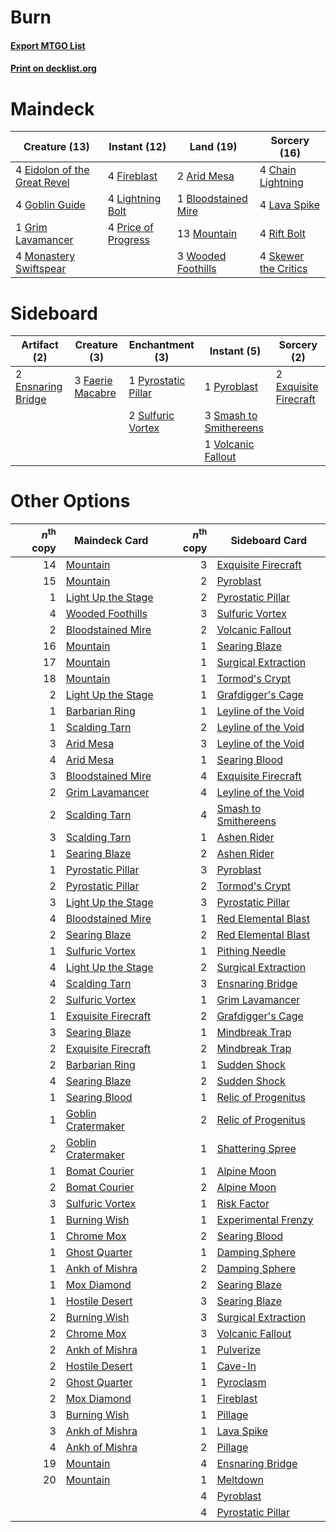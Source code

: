 # Burn

#### [Export MTGO List](../collection/Burn/Burn.txt)
#### [Print on decklist.org](http://decklist.org/?deckmain=2%09Arid%20Mesa%0A1%09Bloodstained%20Mire%0A4%09Chain%20Lightning%0A4%09Eidolon%20of%20the%20Great%20Revel%0A4%09Fireblast%0A4%09Goblin%20Guide%0A1%09Grim%20Lavamancer%0A4%09Lava%20Spike%0A4%09Lightning%20Bolt%0A4%09Monastery%20Swiftspear%0A13%09Mountain%0A4%09Price%20of%20Progress%0A4%09Rift%20Bolt%0A4%09Skewer%20the%20Critics%0A3%09Wooded%20Foothills&deckside=2%09Ensnaring%20Bridge%0A2%09Exquisite%20Firecraft%0A3%09Faerie%20Macabre%0A1%09Pyroblast%0A1%09Pyrostatic%20Pillar%0A3%09Smash%20to%20Smithereens%0A2%09Sulfuric%20Vortex%0A1%09Volcanic%20Fallout)
# Maindeck

|                                             Creature (13)                                             |                                         Instant (12)                                         |                                          Land (19)                                           |                                         Sorcery (16)                                          |
|-------------------------------------------------------------------------------------------------------|----------------------------------------------------------------------------------------------|----------------------------------------------------------------------------------------------|-----------------------------------------------------------------------------------------------|
|4 [Eidolon of the Great Revel](http://gatherer.wizards.com/Pages/Card/Details.aspx?multiverseid=442117)|4 [Fireblast](http://gatherer.wizards.com/Pages/Card/Details.aspx?multiverseid=189239)        |2 [Arid Mesa](http://gatherer.wizards.com/Pages/Card/Details.aspx?multiverseid=405092)        |4 [Chain Lightning](http://gatherer.wizards.com/Pages/Card/Details.aspx?multiverseid=446139)   |
|4 [Goblin Guide](http://gatherer.wizards.com/Pages/Card/Details.aspx?multiverseid=425921)              |4 [Lightning Bolt](http://gatherer.wizards.com/Pages/Card/Details.aspx?multiverseid=806)      |1 [Bloodstained Mire](http://gatherer.wizards.com/Pages/Card/Details.aspx?multiverseid=405094)|4 [Lava Spike](http://gatherer.wizards.com/Pages/Card/Details.aspx?multiverseid=79084)         |
|1 [Grim Lavamancer](http://gatherer.wizards.com/Pages/Card/Details.aspx?multiverseid=430589)           |4 [Price of Progress](http://gatherer.wizards.com/Pages/Card/Details.aspx?multiverseid=413683)|13 [Mountain](http://gatherer.wizards.com/Pages/Card/Details.aspx?multiverseid=439859)        |4 [Rift Bolt](http://gatherer.wizards.com/Pages/Card/Details.aspx?multiverseid=426589)         |
|4 [Monastery Swiftspear](http://gatherer.wizards.com/Pages/Card/Details.aspx?multiverseid=438706)      |                                                                                              |3 [Wooded Foothills](http://gatherer.wizards.com/Pages/Card/Details.aspx?multiverseid=405116) |4 [Skewer the Critics](http://gatherer.wizards.com/Pages/Card/Details.aspx?multiverseid=457259)|


# Sideboard

|                                        Artifact (2)                                        |                                       Creature (3)                                        |                                       Enchantment (3)                                       |                                           Instant (5)                                           |                                          Sorcery (2)                                           |
|--------------------------------------------------------------------------------------------|-------------------------------------------------------------------------------------------|---------------------------------------------------------------------------------------------|-------------------------------------------------------------------------------------------------|------------------------------------------------------------------------------------------------|
|2 [Ensnaring Bridge](http://gatherer.wizards.com/Pages/Card/Details.aspx?multiverseid=15866)|3 [Faerie Macabre](http://gatherer.wizards.com/Pages/Card/Details.aspx?multiverseid=201822)|1 [Pyrostatic Pillar](http://gatherer.wizards.com/Pages/Card/Details.aspx?multiverseid=44290)|1 [Pyroblast](http://gatherer.wizards.com/Pages/Card/Details.aspx?multiverseid=4083)             |2 [Exquisite Firecraft](http://gatherer.wizards.com/Pages/Card/Details.aspx?multiverseid=398513)|
|                                                                                            |                                                                                           |2 [Sulfuric Vortex](http://gatherer.wizards.com/Pages/Card/Details.aspx?multiverseid=382379) |3 [Smash to Smithereens](http://gatherer.wizards.com/Pages/Card/Details.aspx?multiverseid=397795)|                                                                                                |
|                                                                                            |                                                                                           |                                                                                             |1 [Volcanic Fallout](http://gatherer.wizards.com/Pages/Card/Details.aspx?multiverseid=220512)    |                                                                                                |


# Other Options

|*n*<sup>th</sup> copy|                                        Maindeck Card                                         |*n*<sup>th</sup> copy|                                        Sideboard Card                                         |
|--------------------:|----------------------------------------------------------------------------------------------|--------------------:|-----------------------------------------------------------------------------------------------|
|                   14|[Mountain](http://gatherer.wizards.com/Pages/Card/Details.aspx?multiverseid=439859)           |                    3|[Exquisite Firecraft](http://gatherer.wizards.com/Pages/Card/Details.aspx?multiverseid=398513) |
|                   15|[Mountain](http://gatherer.wizards.com/Pages/Card/Details.aspx?multiverseid=439859)           |                    2|[Pyroblast](http://gatherer.wizards.com/Pages/Card/Details.aspx?multiverseid=4083)             |
|                    1|[Light Up the Stage](http://gatherer.wizards.com/Pages/Card/Details.aspx?multiverseid=457251) |                    2|[Pyrostatic Pillar](http://gatherer.wizards.com/Pages/Card/Details.aspx?multiverseid=44290)    |
|                    4|[Wooded Foothills](http://gatherer.wizards.com/Pages/Card/Details.aspx?multiverseid=405116)   |                    3|[Sulfuric Vortex](http://gatherer.wizards.com/Pages/Card/Details.aspx?multiverseid=382379)     |
|                    2|[Bloodstained Mire](http://gatherer.wizards.com/Pages/Card/Details.aspx?multiverseid=405094)  |                    2|[Volcanic Fallout](http://gatherer.wizards.com/Pages/Card/Details.aspx?multiverseid=220512)    |
|                   16|[Mountain](http://gatherer.wizards.com/Pages/Card/Details.aspx?multiverseid=439859)           |                    1|[Searing Blaze](http://gatherer.wizards.com/Pages/Card/Details.aspx?multiverseid=270873)       |
|                   17|[Mountain](http://gatherer.wizards.com/Pages/Card/Details.aspx?multiverseid=439859)           |                    1|[Surgical Extraction](http://gatherer.wizards.com/Pages/Card/Details.aspx?multiverseid=397706) |
|                   18|[Mountain](http://gatherer.wizards.com/Pages/Card/Details.aspx?multiverseid=439859)           |                    1|[Tormod's Crypt](http://gatherer.wizards.com/Pages/Card/Details.aspx?multiverseid=389723)      |
|                    2|[Light Up the Stage](http://gatherer.wizards.com/Pages/Card/Details.aspx?multiverseid=457251) |                    1|[Grafdigger's Cage](http://gatherer.wizards.com/Pages/Card/Details.aspx?multiverseid=278452)   |
|                    1|[Barbarian Ring](http://gatherer.wizards.com/Pages/Card/Details.aspx?multiverseid=29906)      |                    1|[Leyline of the Void](http://gatherer.wizards.com/Pages/Card/Details.aspx?multiverseid=107682) |
|                    1|[Scalding Tarn](http://gatherer.wizards.com/Pages/Card/Details.aspx?multiverseid=405107)      |                    2|[Leyline of the Void](http://gatherer.wizards.com/Pages/Card/Details.aspx?multiverseid=107682) |
|                    3|[Arid Mesa](http://gatherer.wizards.com/Pages/Card/Details.aspx?multiverseid=405092)          |                    3|[Leyline of the Void](http://gatherer.wizards.com/Pages/Card/Details.aspx?multiverseid=107682) |
|                    4|[Arid Mesa](http://gatherer.wizards.com/Pages/Card/Details.aspx?multiverseid=405092)          |                    1|[Searing Blood](http://gatherer.wizards.com/Pages/Card/Details.aspx?multiverseid=378483)       |
|                    3|[Bloodstained Mire](http://gatherer.wizards.com/Pages/Card/Details.aspx?multiverseid=405094)  |                    4|[Exquisite Firecraft](http://gatherer.wizards.com/Pages/Card/Details.aspx?multiverseid=398513) |
|                    2|[Grim Lavamancer](http://gatherer.wizards.com/Pages/Card/Details.aspx?multiverseid=430589)    |                    4|[Leyline of the Void](http://gatherer.wizards.com/Pages/Card/Details.aspx?multiverseid=107682) |
|                    2|[Scalding Tarn](http://gatherer.wizards.com/Pages/Card/Details.aspx?multiverseid=405107)      |                    4|[Smash to Smithereens](http://gatherer.wizards.com/Pages/Card/Details.aspx?multiverseid=397795)|
|                    3|[Scalding Tarn](http://gatherer.wizards.com/Pages/Card/Details.aspx?multiverseid=405107)      |                    1|[Ashen Rider](http://gatherer.wizards.com/Pages/Card/Details.aspx?multiverseid=373689)         |
|                    1|[Searing Blaze](http://gatherer.wizards.com/Pages/Card/Details.aspx?multiverseid=270873)      |                    2|[Ashen Rider](http://gatherer.wizards.com/Pages/Card/Details.aspx?multiverseid=373689)         |
|                    1|[Pyrostatic Pillar](http://gatherer.wizards.com/Pages/Card/Details.aspx?multiverseid=44290)   |                    3|[Pyroblast](http://gatherer.wizards.com/Pages/Card/Details.aspx?multiverseid=4083)             |
|                    2|[Pyrostatic Pillar](http://gatherer.wizards.com/Pages/Card/Details.aspx?multiverseid=44290)   |                    2|[Tormod's Crypt](http://gatherer.wizards.com/Pages/Card/Details.aspx?multiverseid=389723)      |
|                    3|[Light Up the Stage](http://gatherer.wizards.com/Pages/Card/Details.aspx?multiverseid=457251) |                    3|[Pyrostatic Pillar](http://gatherer.wizards.com/Pages/Card/Details.aspx?multiverseid=44290)    |
|                    4|[Bloodstained Mire](http://gatherer.wizards.com/Pages/Card/Details.aspx?multiverseid=405094)  |                    1|[Red Elemental Blast](http://gatherer.wizards.com/Pages/Card/Details.aspx?multiverseid=814)    |
|                    2|[Searing Blaze](http://gatherer.wizards.com/Pages/Card/Details.aspx?multiverseid=270873)      |                    2|[Red Elemental Blast](http://gatherer.wizards.com/Pages/Card/Details.aspx?multiverseid=814)    |
|                    1|[Sulfuric Vortex](http://gatherer.wizards.com/Pages/Card/Details.aspx?multiverseid=382379)    |                    1|[Pithing Needle](http://gatherer.wizards.com/Pages/Card/Details.aspx?multiverseid=129526)      |
|                    4|[Light Up the Stage](http://gatherer.wizards.com/Pages/Card/Details.aspx?multiverseid=457251) |                    2|[Surgical Extraction](http://gatherer.wizards.com/Pages/Card/Details.aspx?multiverseid=397706) |
|                    4|[Scalding Tarn](http://gatherer.wizards.com/Pages/Card/Details.aspx?multiverseid=405107)      |                    3|[Ensnaring Bridge](http://gatherer.wizards.com/Pages/Card/Details.aspx?multiverseid=15866)     |
|                    2|[Sulfuric Vortex](http://gatherer.wizards.com/Pages/Card/Details.aspx?multiverseid=382379)    |                    1|[Grim Lavamancer](http://gatherer.wizards.com/Pages/Card/Details.aspx?multiverseid=430589)     |
|                    1|[Exquisite Firecraft](http://gatherer.wizards.com/Pages/Card/Details.aspx?multiverseid=398513)|                    2|[Grafdigger's Cage](http://gatherer.wizards.com/Pages/Card/Details.aspx?multiverseid=278452)   |
|                    3|[Searing Blaze](http://gatherer.wizards.com/Pages/Card/Details.aspx?multiverseid=270873)      |                    1|[Mindbreak Trap](http://gatherer.wizards.com/Pages/Card/Details.aspx?multiverseid=197532)      |
|                    2|[Exquisite Firecraft](http://gatherer.wizards.com/Pages/Card/Details.aspx?multiverseid=398513)|                    2|[Mindbreak Trap](http://gatherer.wizards.com/Pages/Card/Details.aspx?multiverseid=197532)      |
|                    2|[Barbarian Ring](http://gatherer.wizards.com/Pages/Card/Details.aspx?multiverseid=29906)      |                    1|[Sudden Shock](http://gatherer.wizards.com/Pages/Card/Details.aspx?multiverseid=370388)        |
|                    4|[Searing Blaze](http://gatherer.wizards.com/Pages/Card/Details.aspx?multiverseid=270873)      |                    2|[Sudden Shock](http://gatherer.wizards.com/Pages/Card/Details.aspx?multiverseid=370388)        |
|                    1|[Searing Blood](http://gatherer.wizards.com/Pages/Card/Details.aspx?multiverseid=378483)      |                    1|[Relic of Progenitus](http://gatherer.wizards.com/Pages/Card/Details.aspx?multiverseid=174824) |
|                    1|[Goblin Cratermaker](http://gatherer.wizards.com/Pages/Card/Details.aspx?multiverseid=452853) |                    2|[Relic of Progenitus](http://gatherer.wizards.com/Pages/Card/Details.aspx?multiverseid=174824) |
|                    2|[Goblin Cratermaker](http://gatherer.wizards.com/Pages/Card/Details.aspx?multiverseid=452853) |                    1|[Shattering Spree](http://gatherer.wizards.com/Pages/Card/Details.aspx?multiverseid=456224)    |
|                    1|[Bomat Courier](http://gatherer.wizards.com/Pages/Card/Details.aspx?multiverseid=417772)      |                    1|[Alpine Moon](http://gatherer.wizards.com/Pages/Card/Details.aspx?multiverseid=447264)         |
|                    2|[Bomat Courier](http://gatherer.wizards.com/Pages/Card/Details.aspx?multiverseid=417772)      |                    2|[Alpine Moon](http://gatherer.wizards.com/Pages/Card/Details.aspx?multiverseid=447264)         |
|                    3|[Sulfuric Vortex](http://gatherer.wizards.com/Pages/Card/Details.aspx?multiverseid=382379)    |                    1|[Risk Factor](http://gatherer.wizards.com/Pages/Card/Details.aspx?multiverseid=452863)         |
|                    1|[Burning Wish](http://gatherer.wizards.com/Pages/Card/Details.aspx?multiverseid=416909)       |                    1|[Experimental Frenzy](http://gatherer.wizards.com/Pages/Card/Details.aspx?multiverseid=452849) |
|                    1|[Chrome Mox](http://gatherer.wizards.com/Pages/Card/Details.aspx?multiverseid=413761)         |                    2|[Searing Blood](http://gatherer.wizards.com/Pages/Card/Details.aspx?multiverseid=378483)       |
|                    1|[Ghost Quarter](http://gatherer.wizards.com/Pages/Card/Details.aspx?multiverseid=389534)      |                    1|[Damping Sphere](http://gatherer.wizards.com/Pages/Card/Details.aspx?multiverseid=443101)      |
|                    1|[Ankh of Mishra](http://gatherer.wizards.com/Pages/Card/Details.aspx?multiverseid=598)        |                    2|[Damping Sphere](http://gatherer.wizards.com/Pages/Card/Details.aspx?multiverseid=443101)      |
|                    1|[Mox Diamond](http://gatherer.wizards.com/Pages/Card/Details.aspx?multiverseid=5193)          |                    2|[Searing Blaze](http://gatherer.wizards.com/Pages/Card/Details.aspx?multiverseid=270873)       |
|                    1|[Hostile Desert](http://gatherer.wizards.com/Pages/Card/Details.aspx?multiverseid=430867)     |                    3|[Searing Blaze](http://gatherer.wizards.com/Pages/Card/Details.aspx?multiverseid=270873)       |
|                    2|[Burning Wish](http://gatherer.wizards.com/Pages/Card/Details.aspx?multiverseid=416909)       |                    3|[Surgical Extraction](http://gatherer.wizards.com/Pages/Card/Details.aspx?multiverseid=397706) |
|                    2|[Chrome Mox](http://gatherer.wizards.com/Pages/Card/Details.aspx?multiverseid=413761)         |                    3|[Volcanic Fallout](http://gatherer.wizards.com/Pages/Card/Details.aspx?multiverseid=220512)    |
|                    2|[Ankh of Mishra](http://gatherer.wizards.com/Pages/Card/Details.aspx?multiverseid=598)        |                    1|[Pulverize](http://gatherer.wizards.com/Pages/Card/Details.aspx?multiverseid=19724)            |
|                    2|[Hostile Desert](http://gatherer.wizards.com/Pages/Card/Details.aspx?multiverseid=430867)     |                    1|[Cave-In](http://gatherer.wizards.com/Pages/Card/Details.aspx?multiverseid=19725)              |
|                    2|[Ghost Quarter](http://gatherer.wizards.com/Pages/Card/Details.aspx?multiverseid=389534)      |                    1|[Pyroclasm](http://gatherer.wizards.com/Pages/Card/Details.aspx?multiverseid=129801)           |
|                    2|[Mox Diamond](http://gatherer.wizards.com/Pages/Card/Details.aspx?multiverseid=5193)          |                    1|[Fireblast](http://gatherer.wizards.com/Pages/Card/Details.aspx?multiverseid=189239)           |
|                    3|[Burning Wish](http://gatherer.wizards.com/Pages/Card/Details.aspx?multiverseid=416909)       |                    1|[Pillage](http://gatherer.wizards.com/Pages/Card/Details.aspx?multiverseid=14755)              |
|                    3|[Ankh of Mishra](http://gatherer.wizards.com/Pages/Card/Details.aspx?multiverseid=598)        |                    1|[Lava Spike](http://gatherer.wizards.com/Pages/Card/Details.aspx?multiverseid=79084)           |
|                    4|[Ankh of Mishra](http://gatherer.wizards.com/Pages/Card/Details.aspx?multiverseid=598)        |                    2|[Pillage](http://gatherer.wizards.com/Pages/Card/Details.aspx?multiverseid=14755)              |
|                   19|[Mountain](http://gatherer.wizards.com/Pages/Card/Details.aspx?multiverseid=439859)           |                    4|[Ensnaring Bridge](http://gatherer.wizards.com/Pages/Card/Details.aspx?multiverseid=15866)     |
|                   20|[Mountain](http://gatherer.wizards.com/Pages/Card/Details.aspx?multiverseid=439859)           |                    1|[Meltdown](http://gatherer.wizards.com/Pages/Card/Details.aspx?multiverseid=10466)             |
|                     |                                                                                              |                    4|[Pyroblast](http://gatherer.wizards.com/Pages/Card/Details.aspx?multiverseid=4083)             |
|                     |                                                                                              |                    4|[Pyrostatic Pillar](http://gatherer.wizards.com/Pages/Card/Details.aspx?multiverseid=44290)    |

